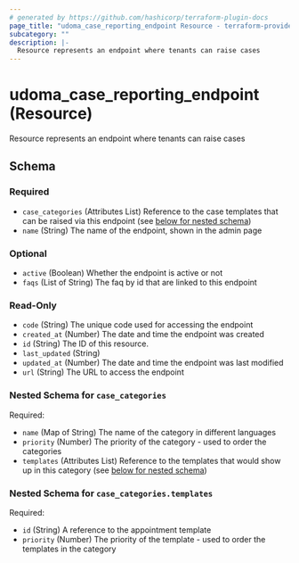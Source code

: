 ```yaml
---
# generated by https://github.com/hashicorp/terraform-plugin-docs
page_title: "udoma_case_reporting_endpoint Resource - terraform-provider-udoma"
subcategory: ""
description: |-
  Resource represents an endpoint where tenants can raise cases
---
```


# udoma_case_reporting_endpoint (Resource)

Resource represents an endpoint where tenants can raise cases



<!-- schema generated by tfplugindocs -->
## Schema

### Required

- `case_categories` (Attributes List) Reference to the case templates that can be raised via this endpoint (see [below for nested schema](#nestedatt--case_categories))
- `name` (String) The name of the endpoint, shown in the admin page

### Optional

- `active` (Boolean) Whether the endpoint is active or not
- `faqs` (List of String) The faq by id that are linked to this endpoint

### Read-Only

- `code` (String) The unique code used for accessing the endpoint
- `created_at` (Number) The date and time the endpoint was created
- `id` (String) The ID of this resource.
- `last_updated` (String)
- `updated_at` (Number) The date and time the endpoint was last modified
- `url` (String) The URL to access the endpoint

<a id="nestedatt--case_categories"></a>
### Nested Schema for `case_categories`

Required:

- `name` (Map of String) The name of the category in different languages
- `priority` (Number) The priority of the category - used to order the categories
- `templates` (Attributes List) Reference to the templates that would show up in this category (see [below for nested schema](#nestedatt--case_categories--templates))

<a id="nestedatt--case_categories--templates"></a>
### Nested Schema for `case_categories.templates`

Required:

- `id` (String) A reference to the appointment template
- `priority` (Number) The priority of the template - used to order the templates in the category
